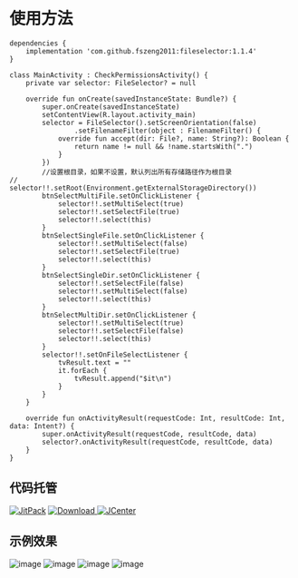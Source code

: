 # 使用方法
	
	dependencies {
		implementation 'com.github.fszeng2011:fileselector:1.1.4'
	}

    class MainActivity : CheckPermissionsActivity() {
	    private var selector: FileSelector? = null
    
	    override fun onCreate(savedInstanceState: Bundle?) {
	        super.onCreate(savedInstanceState)
	        setContentView(R.layout.activity_main)
	        selector = FileSelector().setScreenOrientation(false)
	                .setFilenameFilter(object : FilenameFilter() {
	            override fun accept(dir: File?, name: String?): Boolean {
	                return name != null && !name.startsWith(".")
	            }
	        })
	        //设置根目录，如果不设置，默认列出所有存储路径作为根目录
	//        selector!!.setRoot(Environment.getExternalStorageDirectory())
	        btnSelectMultiFile.setOnClickListener {
	            selector!!.setMultiSelect(true)
	            selector!!.setSelectFile(true)
	            selector!!.select(this)
	        }
	        btnSelectSingleFile.setOnClickListener {
	            selector!!.setMultiSelect(false)
	            selector!!.setSelectFile(true)
	            selector!!.select(this)
	        }
	        btnSelectSingleDir.setOnClickListener {
	            selector!!.setSelectFile(false)
	            selector!!.setMultiSelect(false)
	            selector!!.select(this)
	        }
	        btnSelectMultiDir.setOnClickListener {
	            selector!!.setMultiSelect(true)
	            selector!!.setSelectFile(false)
	            selector!!.select(this)
	        }
	        selector!!.setOnFileSelectListener {
	            tvResult.text = ""
	            it.forEach {
	                tvResult.append("$it\n")
	            }
	        }
	    }
	
	    override fun onActivityResult(requestCode: Int, resultCode: Int, data: Intent?) {
	        super.onActivityResult(requestCode, resultCode, data)
	        selector?.onActivityResult(requestCode, resultCode, data)
	    }
	}
	
## 代码托管
[![JitPack](https://img.shields.io/badge/JitPack-fileselector-green.svg?style=flat)](https://jitpack.io/#fszeng2011/fileselector)
[![Download](https://api.bintray.com/packages/fszeng2017/maven/fileselector/images/download.svg) ](https://bintray.com/fszeng2017/maven/fileselector/_latestVersion)
[![JCenter](https://img.shields.io/badge/JCenter-1.1.4-green.svg?style=flat)](http://jcenter.bintray.com/com/github/fszeng2011/fileselector/1.1.4/)

## 示例效果
![image](https://github.com/fszeng2011/fileselector/blob/master/screenshot/device-2018-05-27-165915.png)
![image](https://github.com/fszeng2011/fileselector/blob/master/screenshot/device-2018-05-27-170008.png)
![image](https://github.com/fszeng2011/fileselector/blob/master/screenshot/device-2018-05-27-170035.png)
![image](https://github.com/fszeng2011/fileselector/blob/master/screenshot/device-2018-05-27-162627.png)
